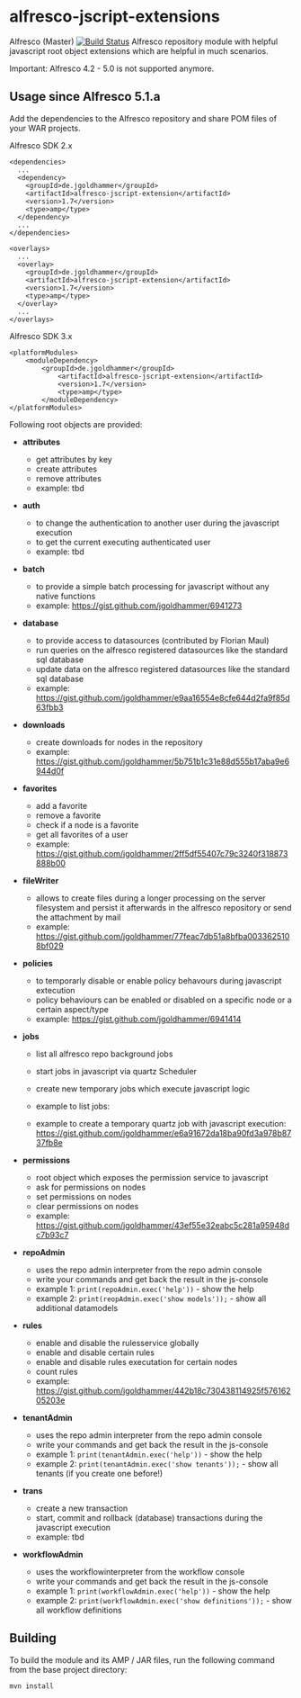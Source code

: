 alfresco-jscript-extensions
===========================

Alfresco  (Master) [![Build Status](https://travis-ci.org/jgoldhammer/alfresco-jscript-extensions.svg?branch=master)](https://travis-ci.org/jgoldhammer/alfresco-jscript-extensions)
Alfresco repository module with helpful javascript root object extensions which are helpful in much scenarios.

Important: Alfresco 4.2 - 5.0 is not supported anymore.

Usage since Alfresco 5.1.a
------------------------------

Add the dependencies to the Alfresco repository and share POM files of your WAR projects.

Alfresco SDK 2.x

    <dependencies>
      ...
      <dependency>
        <groupId>de.jgoldhammer</groupId>
        <artifactId>alfresco-jscript-extension</artifactId>
        <version>1.7</version>
        <type>amp</type>
      </dependency>
      ...
    </dependencies>

    <overlays>
      ...
      <overlay>
        <groupId>de.jgoldhammer</groupId>
        <artifactId>alfresco-jscript-extension</artifactId>
        <version>1.7</version>
        <type>amp</type>
      </overlay>
      ...
    </overlays>

Alfresco SDK 3.x

	<platformModules>
		<moduleDependency>
			<groupId>de.jgoldhammer</groupId>
	        	<artifactId>alfresco-jscript-extension</artifactId>
	        	<version>1.7</version>
	        	<type>amp</type>
        	</moduleDependency>
	</platformModules>
   

Following root objects are provided:
* **attributes**
	* get attributes by key
	* create attributes
	* remove attributes
	* example: tbd
	
* **auth**
	* to change the authentication to another user during the javascript execution
	* to get the current executing authenticated user
	* example: tbd
		
* **batch** 
	* to provide a simple batch processing for javascript without any native functions
	* example: https://gist.github.com/jgoldhammer/6941273
	
* **database** 
	* to provide access to datasources (contributed by Florian Maul)
	* run queries on the alfresco registered datasources like the standard sql database
	* update data on the alfresco registered datasources like the standard sql database
	* example: https://gist.github.com/jgoldhammer/e9aa16554e8cfe644d2fa9f85d63fbb3

* **downloads**
	* create downloads for nodes in the repository 
	* example: https://gist.github.com/jgoldhammer/5b751b1c31e88d555b17aba9e6944d0f

* **favorites**
	* add a favorite
	* remove a favorite
	* check if a node is a favorite
	* get all favorites of a user
	* example: https://gist.github.com/jgoldhammer/2ff5df55407c79c3240f318873888b00

* **fileWriter**
	* allows to create files during a longer processing on the server filesystem and persist it afterwards in the alfresco 
	repository or send the attachment by mail 
	* example: https://gist.github.com/jgoldhammer/77feac7db51a8bfba0033625108bf029
	
* **policies** 
	* to temporarly disable or enable policy behavours during javascript extecution
	* policy behaviours can be enabled or disabled on a specific node or a certain aspect/type
	* example: https://gist.github.com/jgoldhammer/6941414
	
* **jobs** 
	* list all alfresco repo background jobs
	* start jobs in javascript via quartz Scheduler
	* create new temporary jobs which execute javascript logic
	
	* example to list jobs:
	* example to create a temporary quartz job with javascript execution: 
	 https://gist.github.com/jgoldhammer/e6a91672da18ba90fd3a978b8737fb8e
	
* **permissions**
	* root object which exposes the permission service to javascript
	* ask for permissions on nodes
	* set permissions on nodes
	* clear permissions on nodes
	* example: https://gist.github.com/jgoldhammer/43ef55e32eabc5c281a95948dc7b93c7

* **repoAdmin** 
	* uses the repo admin interpreter from the repo admin console
	* write your commands and get back the result in the js-console
	* example 1: ```print(repoAdmin.exec('help'))``` - show the help
	* example 2: ```print(reopAdmin.exec('show models'));```  - show all additional datamodels
	
	
* **rules** 
	* enable and disable the rulesservice globally
	* enable and disable certain rules
	* enable and disable rules executation for certain nodes
	* count rules
	* example: https://gist.github.com/jgoldhammer/442b18c730438114925f57616205203e
	
* **tenantAdmin** 
	* uses the repo admin interpreter from the repo admin console
	* write your commands and get back the result in the js-console
	* example 1: ```print(tenantAdmin.exec('help'))``` - show the help
	* example 2: ```print(tenantAdmin.exec('show tenants'));```  - show all tenants (if you create one before!)
	
* **trans** 
	* create a new transaction
	* start, commit and rollback (database) transactions during the javascript execution
	* example: tbd
	
* **workflowAdmin** 
	* uses the workflowinterpreter from the workflow console
	* write your commands and get back the result in the js-console
	* example 1: ```print(workflowAdmin.exec('help'))``` - show the help
	* example 2: ```print(workflowAdmin.exec('show definitions'));```  - show all workflow definitions
 
Building
--------

To build the module and its AMP / JAR files, run the following command from the base 
project directory:

    mvn install





